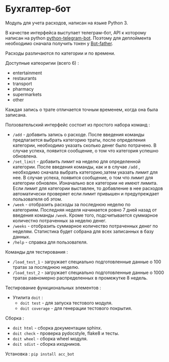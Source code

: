 # Бухгалтер-бот

Модуль для учета расходов, написан на языке Python 3.

В качестве интерфейса выступает телеграм-бот, API к которому написан на python [python-telegram-bot](https://github.com/python-telegram-bot/python-telegram-bot). Поэтому для деплоймента необходимо сначала получить токен у [Bot-father](https://t.me/botfather).

Расходы различаются по категории и по времени.

Доступные катеоригии (всего 6) :
 - entertainment
 - restaurants
 - transport
 - pharmacy
 - supermarkets
 - other 

Каждая запись о трате отличается точным временем, когда она была записана.

Ползовательский интерфейс состоит из простого набора команд :

 - ```/add``` - добавить запись о расходе. После введения команды предлагается выбрать категорию траты, после определения категории, необходимо указать сколько денег было потрачено. В случае успеха, появится сообщение, о том что категория успешно обновлена.
 -  ```/set_limit``` - добавить лимит на неделю для определенной категории. После введения команды, как и в случае ```/add``` , необходимо сначала выбрать категорию,затем указать лимит для нее. В случае успеха, появится сообщение, о том что лимит для категории обновлен. Изначально все категории не имеют лимита. Если лимит для категории выставлен, то добавление в нее расходов автоматически проверяет если лимит привышен и предупреждает пользователя об этом.
 - ```/week``` - отобразить расходы за последнюю неделю по категориям. Последняя неделя начинается ровно 7 дней назад от введения команды ```/week```. Кроме того, подсчитывается суммарное количестно потраченных за неделю денег.
 - ```/weeks``` - отобразить суммарное количество потраченных денег по неделям. Статистика будет собрана для всех записанных в базу данных.
 - ```/help``` - справка для пользователя.

Команды для тестирования :

 - ```/load_test_1``` - загружает специально подготовленные данные о 100 тратах за последнюю неделю.
 - ```/load_test_2``` - загружает специально подготовленные данные о 1000 тратах равномерно распределенных в промежутке 8 недель.

Тестирование функциональных элементов :

 - Утилита ```doit``` : 
    - ```doit test``` - для запуска тестового модуля.
    - ```doit coverage``` - для генерации тестового покрытия.

Сборка :

 - ```doit html``` - сборка документации sphinx.
 - ```doit check``` - проверка pydocstyle, flake8 и тесты.
 - ```doit wheel``` - сборка wheel модуля.
 - ```doit sdist``` - сборка иходников.

 Установка : ```pip install acc_bot```